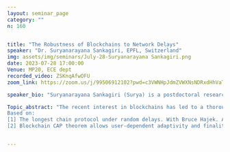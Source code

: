 ```yaml
---
layout: seminar_page
category: ""
n: 160


title: "The Robustness of Blockchains to Network Delays"  
speaker: "Dr. Suryanarayana Sankagiri, EPFL, Switzerland"
img: assets/img/seminars/July-28-Suryanarayana Sankagiri.png
date: 2023-07-28 17:00:00 
Venue: MP20, ECE dept
recorded_video: ZSKnqAfwOFU
zoom_link: https://zoom.us/j/99506912102?pwd=c3VWNHpJdmZVWXNsNDRxdHhVaTBuZz09

speaker_bio: "Suryanarayana Sankagiri (Surya) is a postdoctoral researcher in the Information and Network Dynamics Lab at EPFL, Switzerland. He received his M.S. and Ph.D. from the University of Illinois at Urbana-Champaign (UIUC) in 2022 and his B.Tech. from IIT Bombay in 2016. Surya is most passionate about studying real-world systems through mathematical modelling and analysis using tools from probability, networks, and optimization. His Ph.D. research covered various facets of blockchain security and efficiency. His current research interest is in designing systems that learn from comparisons and choices, with a particular focus on interactive search and recommendation systems."

Topic_abstract: "The recent interest in blockchains has led to a thorough investigation of their security in the research community. Traditionally, blockchain protocols have been shown to be secure under the assumption that end-to-end network delays are bounded. In this talk, I will discuss some recent research that relaxes this assumption. In particular, I will discuss the security of the longest-chain protocol, used in Bitcoin and other cryptocurrencies, in a network with random, possibly unbounded delays. The analysis of this problem boils down to relatively simple properties of random processes. I will conclude the talk with a broader discussion of the robustness of blockchains under network delay.
Based on:
[1] The longest chain protocol under random delays. With Bruce Hajek. Accepted for publication in Stochastic Systems, 2023.
[2] Blockchain CAP theorem allows user-dependent adaptivity and finality. With Xuechao Wang, Sreeram Kannan and Pramod Viswanath. Published in Financial Cryptography, 2021."


---
```

